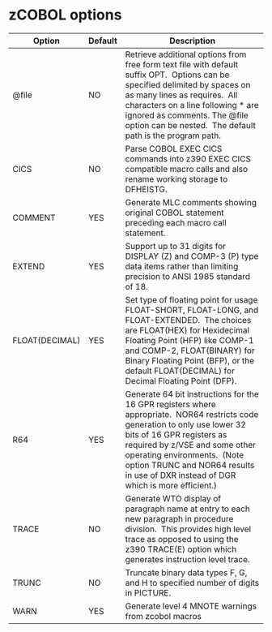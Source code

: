 # zCOBOL options

Option | Default | Description
---|---|---
@file|NO|Retrieve additional options from free form text file with default suffix OPT.  Options can be specified delimited by spaces on as many lines as requires.  All characters on a line following * are ignored as comments. The @file option can be nested.  The default path is the program path.
CICS|NO|Parse COBOL EXEC CICS commands into z390 EXEC CICS compatible macro calls and also rename working storage to DFHEISTG.
COMMENT|YES|Generate MLC comments showing original COBOL statement preceding each macro call statement.
EXTEND|YES|Support up to 31 digits for DISPLAY (Z) and COMP-3 (P) type data items rather than limiting precision to ANSI 1985 standard of 18.
FLOAT(DECIMAL)|YES|Set type of floating point for usage FLOAT-SHORT, FLOAT-LONG, and FLOAT-EXTENDED.  The choices are FLOAT(HEX) for Hexidecimal Floating Point (HFP) like COMP-1 and COMP-2, FLOAT(BINARY) for Binary Floating Point (BFP), or the default FLOAT(DECIMAL) for Decimal Floating Point (DFP).
R64|YES|Generate 64 bit instructions for the 16 GPR registers where appropriate.  NOR64 restricts code generation to only use lower 32 bits of 16 GPR registers as required by z/VSE and some other operating environments.  (Note option TRUNC and NOR64 results in use of DXR instead of DGR which is more efficient.)
TRACE|NO|Generate WTO display of paragraph name at entry to each new paragraph in procedure division.  This provides high level trace as opposed to using the z390 TRACE(E) option which generates instruction level trace.
TRUNC|NO|Truncate binary data types F, G, and H to specified number of digits in PICTURE.
WARN|YES|Generate level 4 MNOTE warnings from zcobol macros
